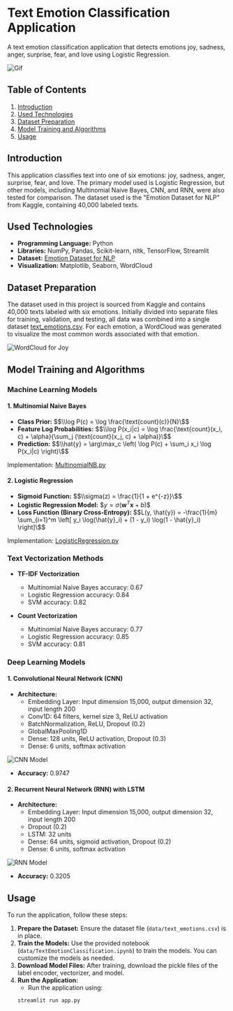# Text Emotion Classification Application

A text emotion classification application that detects emotions joy, sadness, anger, surprise, fear, and love using Logistic Regression.

<img src="/static/gif/textEmotionDemo.gif" alt="Gif">

## Table of Contents
1. [Introduction](#introduction)
2. [Used Technologies](#used-technologies)
3. [Dataset Preparation](#dataset-preparation)
4. [Model Training and Algorithms](#model-training-and-algorithms)
5. [Usage](#usage)

## Introduction
This application classifies text into one of six emotions: joy, sadness, anger, surprise, fear, and love. The primary model used is Logistic Regression, but other models, including Multinomial Naive Bayes, CNN, and RNN, were also tested for comparison. The dataset used is the "Emotion Dataset for NLP" from Kaggle, containing 40,000 labeled texts.

## Used Technologies
- **Programming Language:** Python
- **Libraries:** NumPy, Pandas, Scikit-learn, nltk, TensorFlow, Streamlit
- **Dataset:** [Emotion Dataset for NLP](https://www.kaggle.com/datasets/praveengovi/emotions-dataset-for-nlp)
- **Visualization:** Matplotlib, Seaborn, WordCloud

## Dataset Preparation
The dataset used in this project is sourced from Kaggle and contains 40,000 texts labeled with six emotions. Initially divided into separate files for training, validation, and testing, all data was combined into a single dataset [text_emotions.csv](data/text_emotions.csv). For each emotion, a WordCloud was generated to visualize the most common words associated with that emotion.

![WordCloud for Joy](static/wordClouds/word_cloud_joy.png)

## Model Training and Algorithms
### Machine Learning Models
#### 1. Multinomial Naive Bayes
- **Class Prior:** $$\\log P(c) = \log \frac{\text{count}(c)}{N}\$$
- **Feature Log Probabilities:** $$\\log P(x_i|c) = \log \frac{\text{count}(x_i, c) + \alpha}{\sum_j (\text{count}(x_j, c) + \alpha)}\$$
- **Prediction:** $$\\hat{y} = \arg\max_c \left( \log P(c) + \sum_i x_i \log P(x_i|c) \right)\$$

Implementation: [MultinomialNB.py](models/MultinomialNB.py)

#### 2. Logistic Regression
- **Sigmoid Function:** $$\\sigma(z) = \frac{1}{1 + e^{-z}}\$$
- **Logistic Regression Model:** $$y = \sigma(\mathbf{w}^T \mathbf{x} + b)\$$
- **Loss Function (Binary Cross-Entropy):** $$L(y, \hat{y}) = -\frac{1}{m} \sum_{i=1}^m \left[ y_i \log(\hat{y}_i) + (1 - y_i) \log(1 - \hat{y}_i) \right]\$$

Implementation: [LogisticRegression.py](models/LogisticRegression.py)

### Text Vectorization Methods
- **TF-IDF Vectorization**
  - Multinomial Naive Bayes accuracy: 0.67
  - Logistic Regression accuracy: 0.84
  - SVM accuracy: 0.82

- **Count Vectorization**
  - Multinomial Naive Bayes accuracy: 0.77
  - Logistic Regression accuracy: 0.85
  - SVM accuracy: 0.81

### Deep Learning Models
#### 1. Convolutional Neural Network (CNN)
- **Architecture:**
  - Embedding Layer: Input dimension 15,000, output dimension 32, input length 200
  - Conv1D: 64 filters, kernel size 3, ReLU activation
  - BatchNormalization, ReLU, Dropout (0.2)
  - GlobalMaxPooling1D
  - Dense: 128 units, ReLU activation, Dropout (0.3)
  - Dense: 6 units, softmax activation
   
![CNN Model](static/modelPlots/cnn_model.png)
- **Accuracy:** 0.9747

#### 2. Recurrent Neural Network (RNN) with LSTM
- **Architecture:**
  - Embedding Layer: Input dimension 15,000, output dimension 32, input length 200
  - Dropout (0.2)
  - LSTM: 32 units
  - Dense: 64 units, sigmoid activation, Dropout (0.2)
  - Dense: 6 units, softmax activation
    
![RNN Model](static/modelPlots/rnn_model.png)
- **Accuracy:** 0.3205

## Usage
To run the application, follow these steps:
1. **Prepare the Dataset:** Ensure the dataset file (`data/text_emotions.csv`) is in place.
2. **Train the Models:** Use the provided notebook (`data/TextEmotionClassification.ipynb`) to train the models. You can customize the models as needed.
3. **Download Model Files:** After training, download the pickle files of the label encoder, vectorizer, and model.
4. **Run the Application:** 
    - Run the application using:
     ```sh
     streamlit run app.py
     ```
